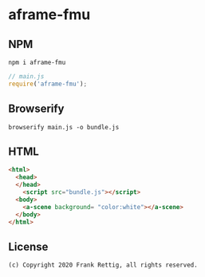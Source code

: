 # aframe-fmu

## NPM

```
npm i aframe-fmu
```

```javascript
// main.js
require('aframe-fmu');
```

## Browserify

```
browserify main.js -o bundle.js
```

## HTML

```html
<html>
  <head>
  </head>
    <script src="bundle.js"></script>  
  <body>
    <a-scene background= "color:white"></a-scene>
  </body>
</html>
```

## License
```
(c) Copyright 2020 Frank Rettig, all rights reserved.
```
